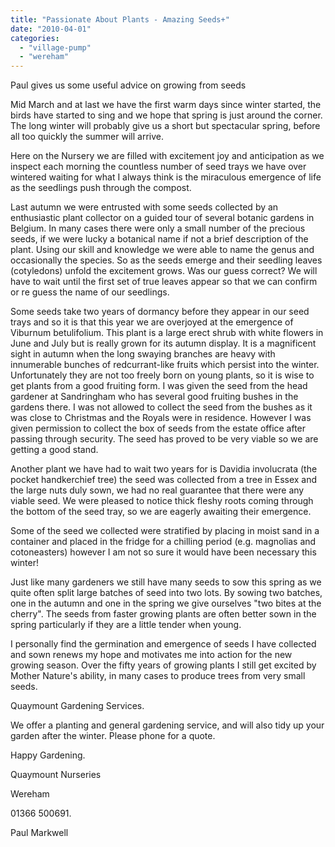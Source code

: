 ```yaml
---
title: "Passionate About Plants - Amazing Seeds+"
date: "2010-04-01"
categories: 
  - "village-pump"
  - "wereham"
---
```


Paul gives us some useful advice on growing from seeds

Mid March and at last we have the first warm days since winter started, the birds have started to sing and we hope that spring is just around the corner. The long winter will probably give us a short but spectacular spring, before all too quickly the summer will arrive.

Here on the Nursery we are filled with excitement joy and anticipation as we inspect each morning the countless number of seed trays we have over wintered waiting for what I always think is the miraculous emergence of life as the seedlings push through the compost.

Last autumn we were entrusted with some seeds collected by an enthusiastic plant collector on a guided tour of several botanic gardens in Belgium. In many cases there were only a small number of the precious seeds, if we were lucky a botanical name if not a brief description of the plant. Using our skill and knowledge we were able to name the genus and occasionally the species. So as the seeds emerge and their seedling leaves (cotyledons) unfold the excitement grows. Was our guess correct? We will have to wait until the first set of true leaves appear so that we can confirm or re guess the name of our seedlings.

Some seeds take two years of dormancy before they appear in our seed trays and so it is that this year we are overjoyed at the emergence of Viburnum betulifolium. This plant is a large erect shrub with white flowers in June and July but is really grown for its autumn display. It is a magnificent sight in autumn when the long swaying branches are heavy with innumerable bunches of redcurrant-like fruits which persist into the winter. Unfortunately they are not too freely born on young plants, so it is wise to get plants from a good fruiting form. I was given the seed from the head gardener at Sandringham who has several good fruiting bushes in the gardens there. I was not allowed to collect the seed from the bushes as it was close to Christmas and the Royals were in residence. However I was given permission to collect the box of seeds from the estate office after passing through security. The seed has proved to be very viable so we are getting a good stand.

Another plant we have had to wait two years for is Davidia involucrata (the pocket handkerchief tree) the seed was collected from a tree in Essex and the large nuts duly sown, we had no real guarantee that there were any viable seed. We were pleased to notice thick fleshy roots coming through the bottom of the seed tray, so we are eagerly awaiting their emergence.

Some of the seed we collected were stratified by placing in moist sand in a container and placed in the fridge for a chilling period (e.g. magnolias and cotoneasters) however I am not so sure it would have been necessary this winter!

Just like many gardeners we still have many seeds to sow this spring as we quite often split large batches of seed into two lots. By sowing two batches, one in the autumn and one in the spring we give ourselves "two bites at the cherry". The seeds from faster growing plants are often better sown in the spring particularly if they are a little tender when young.

I personally find the germination and emergence of seeds I have collected and sown renews my hope and motivates me into action for the new growing season. Over the fifty years of growing plants I still get excited by Mother Nature's ability, in many cases to produce trees from very small seeds.

Quaymount Gardening Services.

We offer a planting and general gardening service, and will also tidy up your garden after the winter. Please phone for a quote.

Happy Gardening.

Quaymount Nurseries

Wereham

01366 500691.

Paul Markwell
